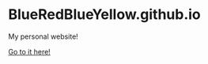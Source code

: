 # BlueRedBlueYellow.github.io
My personal website!

[Go to it here!](https://blueredblueyellow.github.io/)
